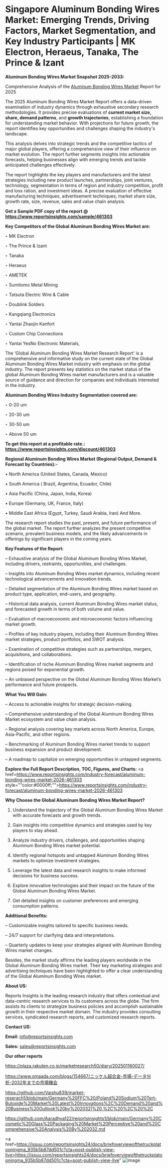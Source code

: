 # Singapore Aluminum Bonding Wires Market: Emerging Trends, Driving Factors, Market Segmentation, and Key Industry Participants | MK Electron, Heraeus, Tanaka, The Prince & Izant

<strong>Aluminum Bonding Wires Market Snapshot 2025-2033:</strong>

Comprehensive Analysis of the <a href=https://www.reportsinsights.com/sample/461303>Aluminum Bonding Wires Market</a> Report for 2025

The 2025 Aluminum Bonding Wires Market Report offers a data-driven examination of industry dynamics through exhaustive secondary research methodologies. It provides precise evaluations of <strong>current market size, share, demand patterns</strong>, and <strong>growth trajectories</strong>, establishing a foundation for understanding market behavior. With projections for future growth, the report identifies key opportunities and challenges shaping the industry's landscape.

This analysis delves into strategic trends and the competitive tactics of major global players, offering a comprehensive view of their influence on market evolution. The report further segments insights into actionable forecasts, helping businesses align with emerging trends and tackle anticipated challenges effectively.

The report highlights the key players and manufacturers and the latest strategies including new product launches, partnerships, joint ventures, technology, segmentation in terms of region and industry competition, profit and loss ration, and investment ideas. A precise evaluation of effective manufacturing techniques, advertisement techniques, market share size, growth rate, size, revenue, sales and value chain analysis.

<strong>Get a Sample PDF copy of the report @ <a href=https://www.reportsinsights.com/sample/461303 style=color:#0000ff;>https://www.reportsinsights.com/sample/461303</a></strong>

<strong>Key Competitors of the Global Aluminum Bonding Wires Market are:</strong>

‣ MK Electron

‣ The Prince & Izant

‣ Tanaka

‣ Heraeus

‣ AMETEK

‣ Sumitomo Metal Mining

‣ Tatsuta Electric Wire & Cable

‣ Doublink Solders

‣ Kangqiang Electronics

‣ Yantai Zhaojin Kanfort

‣ Custom Chip Connections

‣ Yantai YesNo Electronic Materials,

The ‘Global Aluminum Bonding Wires Market Research Report’ is a comprehensive and informative study on the current state of the Global Aluminum Bonding Wires Market industry with emphasis on the global industry. The report presents key statistics on the market status of the global Aluminum Bonding Wires market manufacturers and is a valuable source of guidance and direction for companies and individuals interested in the industry.

<strong>Aluminum Bonding Wires Industry Segmentation covered are:</strong>

‣ 0-20 um

‣ 20-30 um

‣ 30-50 um

‣ Above 50 um

<strong>To get this report at a profitable rate.: <a href=https://www.reportsinsights.com/discount/461303 style=color:#0000ff;>https://www.reportsinsights.com/discount/461303</a></strong>

<strong>Regional Aluminum Bonding Wires Market (Regional Output, Demand &amp; Forecast by Countries):-</strong>

• North America (United States, Canada, Mexico)

• South America ( Brazil, Argentina, Ecuador, Chile)

• Asia Pacific (China, Japan, India, Korea)

• Europe (Germany, UK, France, Italy)

• Middle East Africa (Egypt, Turkey, Saudi Arabia, Iran) And More.

The research report studies the past, present, and future performance of the global market. The report further analyzes the present competitive scenario, prevalent business models, and the likely advancements in offerings by significant players in the coming years.

<strong>Key Features of the Report:</strong>

– Exhaustive analysis of the Global Aluminum Bonding Wires Market, including drivers, restraints, opportunities, and challenges.

– Insights into Aluminum Bonding Wires market dynamics, including recent technological advancements and innovation trends.

– Detailed segmentation of the Aluminum Bonding Wires market based on product type, application, end-users, and geography.

– Historical data analysis, current Aluminum Bonding Wires market status, and forecasted growth in terms of both volume and value.

– Evaluation of macroeconomic and microeconomic factors influencing market growth.

– Profiles of key industry players, including their Aluminum Bonding Wires market strategies, product portfolios, and SWOT analysis.

– Examination of competitive strategies such as partnerships, mergers, acquisitions, and collaborations.

– Identification of niche Aluminum Bonding Wires market segments and regions poised for exponential growth.

– An unbiased perspective on the Global Aluminum Bonding Wires Market’s performance and future prospects.

<strong>What You Will Gain:</strong>

– Access to actionable insights for strategic decision-making.

– Comprehensive understanding of the Global Aluminum Bonding Wires Market ecosystem and value chain analysis.

– Regional analysis covering key markets across North America, Europe, Asia-Pacific, and other regions.

– Benchmarking of Aluminum Bonding Wires market trends to support business expansion and product development.

– A roadmap to capitalize on emerging opportunities in untapped segments.

<strong>Explore the Full Report Description, TOC, Figures, and Charts:</strong>
<a href=https://www.reportsinsights.com/industry-forecast/aluminum-bonding-wires-market-2026-461303 style=""color:#0000ff;"">https://www.reportsinsights.com/industry-forecast/aluminum-bonding-wires-market-2026-461303</a>

<strong>Why Choose the Global Aluminum Bonding Wires Market Report?</strong>

1. Understand the trajectory of the Global Aluminum Bonding Wires Market with accurate forecasts and growth trends.

2. Gain insights into competitive dynamics and strategies used by key players to stay ahead.

3. Analyze industry drivers, challenges, and opportunities shaping Aluminum Bonding Wires market potential.

4. Identify regional hotspots and untapped Aluminum Bonding Wires markets to optimize investment strategies.

5. Leverage the latest data and research insights to make informed decisions for business success.

6. Explore innovative technologies and their impact on the future of the Global Aluminum Bonding Wires Market.

7. Get detailed insights on customer preferences and emerging consumption patterns.

<strong>Additional Benefits:</strong>

– Customizable insights tailored to specific business needs.

– 24/7 support for clarifying data and interpretations.

– Quarterly updates to keep your strategies aligned with Aluminum Bonding Wires market changes.

Besides, the market study affirms the leading players worldwide in the Global Aluminum Bonding Wires market. Their key marketing strategies and advertising techniques have been highlighted to offer a clear understanding of the Global Aluminum Bonding Wires market.

<strong><strong>About US</strong>:</strong>

Reports Insights is the leading research industry that offers contextual and data-centric research services to its customers across the globe. The firm assists its clients to strategize business policies and accomplish sustainable growth in their respective market domain. The industry provides consulting services, syndicated research reports, and customized research reports.

<strong>Contact US:</strong>

<p class=><b>Email:</b> <a href=mailto:info@reportsinsights.com>info@reportsinsights.com</a></p>
<p class=><b>Sales:</b> <a href=mailto:sales@reportsinsights.com>sales@reportsinsights.com</a></p>

<strong>Our other reports</strong>

<a href=https://plaza.rakuten.co.jp/marketresearch50/diary/202501160027/>https://plaza.rakuten.co.jp/marketresearch50/diary/202501160027/</a>

<a href=https://www.omaada.com/blogs/154667/ニッケル超合金-市場-データ分析-2032年までの市場機会>https://www.omaada.com/blogs/154667/ニッケル超合金-市場-データ分析-2032年までの市場機会</a>

<a href=https://github.com/Vaishu839/market-reserach1/blob/main/Germany%20FFC%20/Poland%20Sodium%20Tert-Butoxide%20Market%20Latest%20Innovations%2C%20Demand%20and%20Business%20Outlook%20by%202032|%20.%2C%20%2C%20%2C>https://github.com/Vaishu839/market-reserach1/blob/main/Germany%20FFC%20/Poland%20Sodium%20Tert-Butoxide%20Market%20Latest%20Innovations%2C%20Demand%20and%20Business%20Outlook%20by%202032|%20.%2C%20%2C%20%2C</a>

<a href=https://github.com/Aaradhya122/reportsinsights1/blob/main/Germany%20Cosmetic%20Glass%20Packaging%20Market%20Perceptive%20and%20Comprehensive%20Analysis%20By%202032.md>https://github.com/Aaradhya122/reportsinsights1/blob/main/Germany%20Cosmetic%20Glass%20Packaging%20Market%20Perceptive%20and%20Comprehensive%20Analysis%20By%202032.md</a>

<a href=https://issuu.com/reportsinsights24/docs/briefoverviewofthetruckplatooningma_935b5b87dd501c?cta=post-publish-view-live>https://issuu.com/reportsinsights24/docs/briefoverviewofthetruckplatooningma_935b5b87dd501c?cta=post-publish-view-live</a>"
![image](https://github.com/user-attachments/assets/330222b5-f359-4e46-b91e-a5b5f882c4af)
